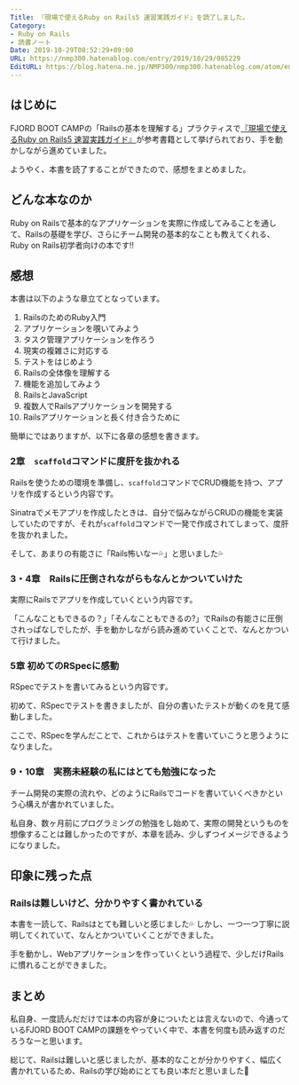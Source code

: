 ```yaml
---
Title: 『現場で使えるRuby on Rails5 速習実践ガイド』を読了しました。
Category:
- Ruby on Rails
- 読書ノート
Date: 2019-10-29T08:52:29+09:00
URL: https://nmp300.hatenablog.com/entry/2019/10/29/085229
EditURL: https://blog.hatena.ne.jp/NMP300/nmp300.hatenablog.com/atom/entry/26006613457366942
---
```


## はじめに

FJORD BOOT CAMPの「Railsの基本を理解する」プラクティスで[『現場で使えるRuby on Rails5 速習実践ガイド』](https://www.amazon.co.jp/%E7%8F%BE%E5%A0%B4%E3%81%A7%E4%BD%BF%E3%81%88%E3%82%8B-Ruby-Rails-5%E9%80%9F%E7%BF%92%E5%AE%9F%E8%B7%B5%E3%82%AC%E3%82%A4%E3%83%89-%E5%A4%A7%E5%A0%B4%E5%AF%A7%E5%AD%90/dp/4839962227/ref=sr_1_1?ie=UTF8&qid=1541556334&sr=8-1&keywords=rails)が参考書籍として挙げられており、手を動かしながら進めていました。

ようやく、本書を読了することができたので、感想をまとめました。

## どんな本なのか
Ruby on Railsで基本的なアプリケーションを実際に作成してみることを通して、Railsの基礎を学び、さらにチーム開発の基本的なことも教えてくれる、Ruby on Rails初学者向けの本です‼️

## 感想
本書は以下のような章立てとなっています。

1. RailsのためのRuby入門
2. アプリケーションを覗いてみよう
3. タスク管理アプリケーションを作ろう
4. 現実の複雑さに対応する
5. テストをはじめよう
6. Railsの全体像を理解する
7. 機能を追加してみよう
8. RailsとJavaScript
9. 複数人でRailsアプリケーションを開発する
10. Railsアプリケーションと長く付き合うために

簡単にではありますが、以下に各章の感想を書きます。

### 2章　`scaffold`コマンドに度肝を抜かれる

Railsを使うための環境を準備し、`scaffold`コマンドでCRUD機能を持つ、アプリを作成するという内容です。

Sinatraでメモアプリを作成したときは、自分で悩みながらCRUDの機能を実装していたのですが、それが`scaffold`コマンドで一発で作成されてしまって、度肝を抜かれました。

そして、あまりの有能さに「Rails怖いなー💦」と思いました💦

### 3・4章　Railsに圧倒されながらもなんとかついていけた

実際にRailsでアプリを作成していくという内容です。

「こんなこともできるの？」「そんなこともできるの?」でRailsの有能さに圧倒されっぱなしでしたが、手を動かしながら読み進めていくことで、なんとかついて行けました。

### 5章 初めてのRSpecに感動

RSpecでテストを書いてみるという内容です。

初めて、RSpecでテストを書きましたが、自分の書いたテストが動くのを見て感動しました。

ここで、RSpecを学んだことで、これからはテストを書いていこうと思うようになりました。

### 9・10章　実務未経験の私にはとても勉強になった

チーム開発の実際の流れや、どのようにRailsでコードを書いていくべきかという心構えが書かれていました。

私自身、数ヶ月前にプログラミングの勉強をし始めて、実際の開発というものを想像することは難しかったのですが、本章を読み、少しずつイメージできるようになりました。

## 印象に残った点
### Railsは難しいけど、分かりやすく書かれている

本書を一読して、Railsはとても難しいと感じました💦
しかし、一つ一つ丁寧に説明してくれていて、なんとかついていくことができました。

手を動かし、Webアプリケーションを作っていくという過程で、少しだけRailsに慣れることができました。

## まとめ

私自身、一度読んだだけでは本の内容が身についたとは言えないので、今通っているFJORD BOOT CAMPの課題をやっていく中で、本書を何度も読み返すのだろうなーと思います。

総じて、Railsは難しいと感じましたが、基本的なことが分かりやすく、幅広く書かれているため、Railsの学び始めにとても良い本だと思いました💪
